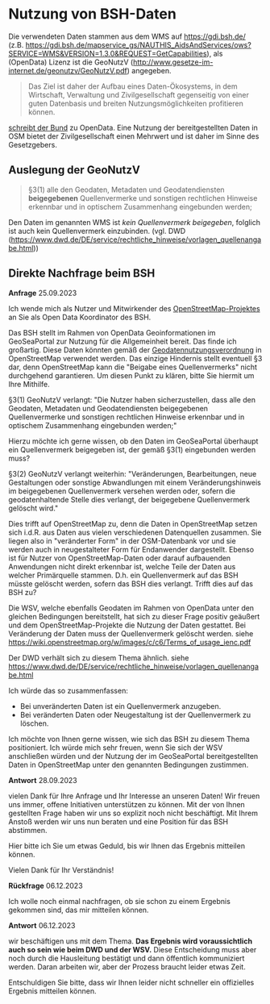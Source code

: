 # Nutzung von BSH-Daten

Die verwendeten Daten stammen aus dem WMS auf https://gdi.bsh.de/ (z.B. https://gdi.bsh.de/mapservice_gs/NAUTHIS_AidsAndServices/ows?SERVICE=WMS&VERSION=1.3.0&REQUEST=GetCapabilities), als (OpenData) Lizenz ist die GeoNutzV (http://www.gesetze-im-internet.de/geonutzv/GeoNutzV.pdf) angegeben. 

>Das Ziel ist daher der Aufbau eines Daten-Ökosystems, in dem Wirtschaft, Verwaltung und Zivilgesellschaft gegenseitig von einer guten Datenbasis und breiten Nutzungsmöglichkeiten profitieren können.

[schreibt der Bund](https://www.bmi.bund.de/DE/themen/moderne-verwaltung/open-government/open-data/open-data-node.html) zu OpenData. Eine Nutzung der bereitgestellten Daten in OSM bietet der Zivilgesellschaft einen Mehrwert und ist daher im Sinne des Gesetzgebers.

## Auslegung der GeoNutzV

>§3(1) alle den Geodaten, Metadaten und Geodatendiensten **beigegebenen** Quellenvermerke und sonstigen
rechtlichen Hinweise erkennbar und in optischem Zusammenhang eingebunden werden;

Den Daten im genannten WMS ist *kein Quellenvermerk beigegeben*, folglich ist auch kein Quellenvermerk einzubinden. (vgl. DWD (https://www.dwd.de/DE/service/rechtliche_hinweise/vorlagen_quellenangabe.html))

## Direkte Nachfrage beim BSH

**Anfrage** 25.09.2023

Ich wende mich als Nutzer und Mitwirkender des [OpenStreetMap-Projektes](https://www.openstreetmap.org/) an Sie als Open
Data Koordinator des BSH.

Das BSH stellt im Rahmen von OpenData Geoinformationen im GeoSeaPortal zur Nutzung für die Allgemeinheit bereit. Das
finde ich großartig. Diese Daten könnten gemäß der
[Geodatennutzungsverordnung](https://www.bsh.de/DE/THEMEN/Geoinformationen/_Anlagen/Downloads/Geonutzv.pdf?__blob=publicationFile&v=2)
in OpenStreetMap verwendet werden. Das einzige Hindernis stellt eventuell §3 dar, denn OpenStreetMap kann die "Beigabe
eines Quellenvermerks" nicht durchgehend garantieren. Um diesen Punkt zu klären, bitte Sie hiermit um Ihre Mithilfe.

§3(1) GeoNutzV verlangt: "Die Nutzer haben sicherzustellen, dass alle den Geodaten, Metadaten und Geodatendiensten
beigegebenen Quellenvermerke und sonstigen rechtlichen Hinweise erkennbar und in optischem Zusammenhang eingebunden werden;"

Hierzu möchte ich gerne wissen, ob den Daten im GeoSeaPortal überhaupt ein Quellenvermerk beigegeben ist, der gemäß
§3(1) eingebunden werden muss?

§3(2) GeoNutzV verlangt weiterhin: "Veränderungen, Bearbeitungen, neue Gestaltungen oder sonstige Abwandlungen mit einem
Veränderungshinweis im beigegebenen Quellenvermerk versehen werden oder, sofern die geodatenhaltende Stelle dies
verlangt, der beigegebene Quellenvermerk gelöscht wird."

Dies trifft auf OpenStreetMap zu, denn die Daten in OpenStreetMap setzen sich i.d.R. aus Daten aus vielen verschiedenen
Datenquellen zusammen. Sie liegen also in "veränderter Form" in der OSM-Datenbank vor und sie werden auch in
neugestalteter Form für Endanwender dargestellt. Ebenso ist für Nutzer von OpenStreetMap-Daten oder darauf aufbauenden
Anwendungen nicht direkt erkennbar ist, welche Teile der Daten aus welcher Primärquelle stammen. D.h. ein Quellenvermerk
auf das BSH müsste gelöscht werden, sofern das BSH dies verlangt. Trifft dies auf das BSH zu?

Die WSV, welche ebenfalls Geodaten im Rahmen von OpenData unter den gleichen Bedingungen bereitstellt, hat sich zu
dieser Frage positiv geäußert und dem OpenStreetMap-Projekte die Nutzung der Daten gestattet. Bei Veränderung der Daten
muss der Quellenvermerk gelöscht werden. siehe https://wiki.openstreetmap.org/w/images/c/c6/Terms_of_usage_ienc.pdf

Der DWD verhält sich zu diesem Thema ähnlich. siehe https://www.dwd.de/DE/service/rechtliche_hinweise/vorlagen_quellenangabe.html

Ich würde das so zusammenfassen:

- Bei unveränderten Daten ist ein Quellenvermerk anzugeben.
- Bei veränderten Daten oder Neugestaltung ist der Quellenvermerk zu löschen.

Ich möchte von Ihnen gerne wissen, wie sich das BSH zu diesem Thema positioniert. Ich würde mich sehr freuen, wenn Sie
sich der WSV anschließen würden und der Nutzung der im GeoSeaPortal bereitgestellten Daten in OpenStreetMap unter den
genannten Bedingungen zustimmen.

**Antwort** 28.09.2023

vielen Dank für Ihre Anfrage und Ihr Interesse an unseren Daten! Wir freuen uns immer, offene Initiativen unterstützen zu können.
Mit der von Ihnen gestellten Frage haben wir uns so explizit noch nicht beschäftigt. Mit Ihrem Anstoß werden wir uns nun beraten und eine Position für das BSH abstimmen.

Hier bitte ich Sie um etwas Geduld, bis wir Ihnen das Ergebnis mitteilen können.

Vielen Dank für Ihr Verständnis!

**Rückfrage** 06.12.2023

Ich wolle noch einmal nachfragen, ob sie schon zu einem Ergebnis gekommen sind, das mir mitteilen können.

**Antwort** 06.12.2023

wir beschäftigen uns mit dem Thema. **Das Ergebnis wird voraussichtlich auch so sein wie beim DWD und der WSV.**
Diese Entscheidung muss aber noch durch die Hausleitung bestätigt und dann öffentlich kommuniziert werden. Daran arbeiten wir, aber der Prozess braucht leider etwas Zeit.

Entschuldigen Sie bitte, dass wir Ihnen leider nicht schneller ein offizielles Ergebnis mitteilen können.
